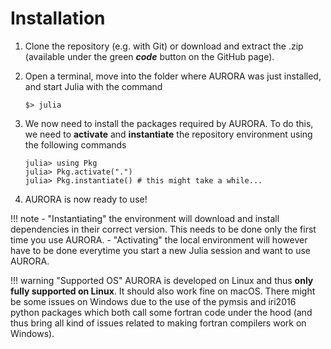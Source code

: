 # Installation

1. Clone the repository (e.g. with Git) or download and extract the .zip (available under the green _**code**_ button on the GitHub page).

2. Open a terminal, move into the folder where AURORA was just installed, and start Julia with the command
   ```
   $> julia
   ```

3. We now need to install the packages required by AURORA. To do this, we need to **activate** and **instantiate** the repository environment using the following commands
   ```julia-repl
   julia> using Pkg
   julia> Pkg.activate(".")
   julia> Pkg.instantiate() # this might take a while...
   ```

4. AURORA is now ready to use!


!!! note
    - "Instantiating" the environment will download and install dependencies in their correct version. This needs to be done only the first time you use AURORA.
    - "Activating" the local environment will however have to be done everytime you start a new Julia session and want to use AURORA.

!!! warning "Supported OS"
    AURORA is developed on Linux and thus **only fully supported on Linux**. It should also work fine on macOS. There might be some issues on Windows due to the use of the pymsis and iri2016 python packages which both call some fortran code under the hood (and thus bring all kind of issues related to making fortran compilers work on Windows).